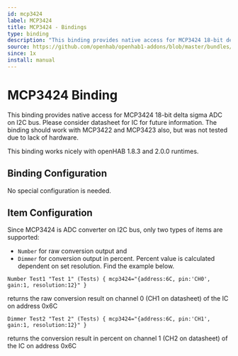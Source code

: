 ```yaml
---
id: mcp3424
label: MCP3424
title: MCP3424 - Bindings
type: binding
description: "This binding provides native access for MCP3424 18-bit delta sigma ADC on I2C bus. Please consider datasheet for IC for future information. The binding should work with MCP3422 and MCP3423 also, but was not tested due to lack of hardware."
source: https://github.com/openhab/openhab1-addons/blob/master/bundles/binding/org.openhab.binding.mcp3424/README.md
since: 1x
install: manual
---
```


<!-- Attention authors: Do not edit directly. Please add your changes to the appropriate source repository -->

<!-- {% include base.html %} -->

# MCP3424 Binding

This binding provides native access for MCP3424 18-bit delta sigma ADC on I2C bus. Please consider datasheet for IC for future information. The binding should work with MCP3422 and MCP3423 also, but was not tested due to lack of hardware.

This binding works nicely with openHAB 1.8.3 and 2.0.0 runtimes.

## Binding Configuration

No special configuration is needed.

## Item Configuration

Since MCP3424 is ADC converter on I2C bus, only two types of items are supported:

* `Number` for raw conversion output and 
* `Dimmer` for conversion output in percent. Percent value is calculated dependent on set resolution. Find the example below.

```
Number Test1 "Test 1" (Tests) { mcp3424="{address:6C, pin:'CH0', gain:1, resolution:12}" }
```

returns the raw conversion result on channel 0 (CH1 on datasheet) of the IC on address 0x6C

```
Dimmer Test2 "Test 2" (Tests) { mcp3424="{address:6C, pin:'CH1', gain:1, resolution:12}" }
```

returns the conversion result in percent on channel 1 (CH2 on datasheet) of the IC on address 0x6C

